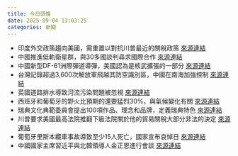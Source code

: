 ```yaml
---
title: 今日頭條
date: 2025-09-04 13:03:25
categories: 新聞            
---
```

- 印度外交政策趨向美國，需重置以對抗川普最近的關稅政策 [來源連結](https://asiatimes.com/2025/09/the-real-reason-modi-went-to-china/)
- 中國推進低軌衛星群，與30多國談判尋求國際合作 [來源連結](https://asiatimes.com/2025/09/china-targeting-musks-starlink-with-low-orbit-satellite-drive/)
- 中國新型DF-61洲際彈道導彈，美國認為是核武擴張的一部分 [來源連結](https://asiatimes.com/2025/09/chinas-df-61-icbm-points-at-us-nuke-silo-vulnerability/)
- 台灣記錄超過3,600次解放軍飛越其防空識別區，中國在南海加強控制 [來源連結](https://asiatimes.com/2025/09/the-paradox-behind-chinas-military-parade/)
- 英國道路排水導致河流污染問題被忽視 [來源連結](https://www.theguardian.com/environment/2025/sep/04/englands-road-runoff-pollution-problem-being-ignored-mps-told)
- 西班牙和葡萄牙的野火比預期的還要猛烈30%，與氣候變化有關 [來源連結](https://www.theguardian.com/environment/2025/sep/04/spain-portugal-wildfire-weather-climate-crisis-study)
- 瑞典文化典範委員會提出100項作品、理念和品牌，定義瑞典特色 [來源連結](https://www.theguardian.com/commentisfree/2025/sep/04/sweden-cultural-canon-abba-ikea-meatballs)
- 川普要求美國最高法院推翻下級法院關於他的貿易關稅大部分非法的決定 [來源連結](https://www.theguardian.com/us-news/2025/sep/04/trump-asks-us-supreme-court-to-overturn-trade-tariffs-ruling)
- 葡萄牙里斯本纜車事故導致至少15人死亡，國家宣布哀悼日 [來源連結](https://www.theguardian.com/world/2025/sep/03/at-least-three-people-killed-many-injured-in-lisbon-funicular-crash)
- 中國國家主席習近平與北韓領導人金正恩進行會談 [來源連結](https://www.japantimes.co.jp/news/2025/09/04/asia-pacific/politics/china-north-korea-xi-kim/)



